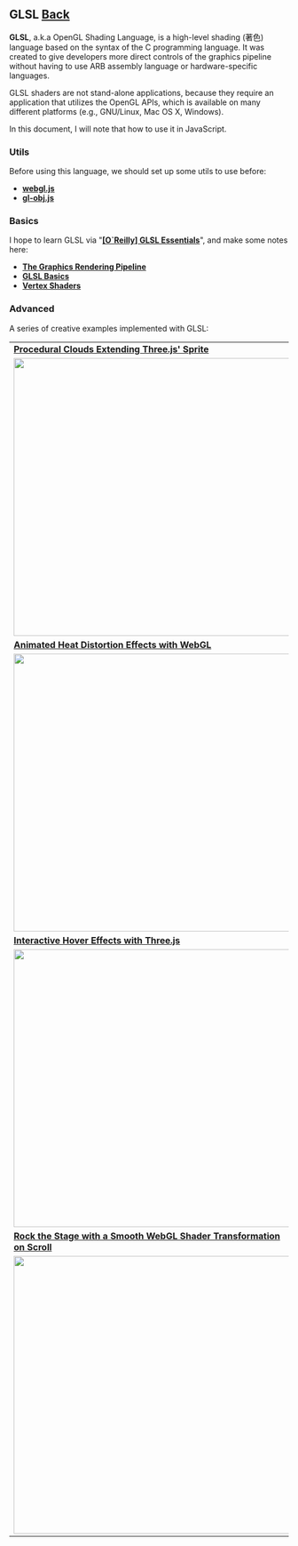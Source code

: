 ## GLSL [Back](./../webgl.md)

**GLSL**, a.k.a OpenGL Shading Language, is a high-level shading (著色) language based on the syntax of the C programming language. It was created to give developers more direct controls of the graphics pipeline without having to use ARB assembly language or hardware-specific languages.

GLSL shaders are not stand-alone applications, because they require an application that utilizes the OpenGL APIs, which is available on many different platforms (e.g., GNU/Linux, Mac OS X, Windows).

In this document, I will note that how to use it in JavaScript.

### Utils

Before using this language, we should set up some utils to use before:

- [**webgl.js**](./webgl_js/webgl_js.md)
- [**gl-obj.js**](./gl_obj_js/gl_obj_js.md)

### Basics

I hope to learn GLSL via "[**\[O`Reilly\] GLSL Essentials**](https://www.oreilly.com/library/view/glsl-essentials/9781849698009/)", and make some notes here:

- [**The Graphics Rendering Pipeline**](./graphic_rendering_pipeline/graphic_rendering_pipeline.md)
- [**GLSL Basics**](./glsl_basics/glsl_basics.md)
- [**Vertex Shaders**](./vertex_shaders/vertex_shaders.md)

### Advanced

A series of creative examples implemented with GLSL:

<table>
  <tbody>
     <tr>
       <td><a href="https://github.com/dghez/THREEJS_Procedural-clouds" target="_blank"><b>Procedural Clouds Extending Three.js' Sprite</b></a></td>
       <td><a href="https://github.com/akella/UnrollingImages" target="_blank"><b>Image Unroll Effects with Three.js</b></a></td>
     </tr>
     <tr>
       <td><a href="http://tympanus.net/Tutorials/ProceduralClouds/" target="_blank"><img src="./images/1.jpeg" width="500px" /></a></td>
       <td><a href="https://tympanus.net/Development/UnrollingImages/" target="_blank"><img src="./images/2.jpeg" width="500px" /></a></td>
     </tr>
     <tr>
       <td><a href="https://github.com/lbebber/HeatDistortionEffect" target="_blank"><b>Animated Heat Distortion Effects with WebGL</b></a></td>
       <td><a href="https://github.com/codrops/RainEffect" target="_blank"><b>Rain & Water Effect Experiments</b></a></td>
     </tr>
     <tr>
       <td><a href="http://tympanus.net/Tutorials/HeatDistortionEffect/" target="_blank"><img src="./images/3.jpg" width="500px" /></a></td>
       <td><a href="http://tympanus.net/Development/RainEffect/" target="_blank"><img src="./images/4.jpg" width="500px" /></a></td>
     </tr>
     <tr>
       <td><a href="https://github.com/akella/webgl-mouseover-effects" target="_blank"><b>Interactive Hover Effects with Three.js</b></a></td>
       <td><a href="https://github.com/SardineFish/raindrop-fx" target="_blank"><b>Raindrop FX</b></a> (inspired by the "<a href="https://github.com/codrops/RainEffect" target="_blank">Rain & Water Effect Experiments</a>")</td>
     </tr>
     <tr>
       <td><a href="https://tympanus.net/Tutorials/webgl-mouseover-effects/step3.html" target="_blank"><img src="./images/5.jpeg" width="500px" /></a></td>
       <td><a href="https://lab.sardinefish.com/rain/" target="_blank"><img src="./images/6.png" width="500px" /></a></td>
     </tr>
     <tr>
       <td><a href="https://github.com/Faboolea/shaders-on-scroll" target="_blank"><b>Rock the Stage with a Smooth WebGL Shader Transformation on Scroll</b></a></td>
     </tr>
     <tr>
       <td><a href="https://tympanus.net/Tutorials/ShadersOnScroll/" target="_blank"><img src="./images/7.jpg" width="500px" /></a></td>
     </tr>
  </tbody>
</table>
